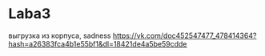 # Laba3
выгрузка из корпуса, sadness
https://vk.com/doc452547477_478414364?hash=a26383fca4b1e55bf1&dl=18421de4a5be59cdde
